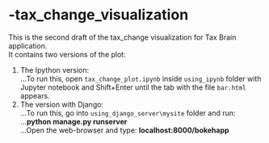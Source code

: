 # -tax_change_visualization

This is the second draft of the tax_change visualization for Tax Brain application. <br>
It contains two versions of the plot: <br>
1. The Ipython version: <br>
...To run this, open `tax_change_plot.ipynb` inside `using_ipynb` folder with Jupyter notebook and Shift+Enter until the tab with the file `bar.html` appears. <br>
2. The version with Django: <br>
...To run this, go into `using_django_server\mysite` folder and run: <br>
...**python manage.py runserver** <br>
...Open the web-browser and type: **localhost:8000/bokehapp**
